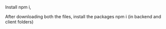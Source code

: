 Install npm i,


After downloading both the files, install the packages npm i (in backend and client folders)



